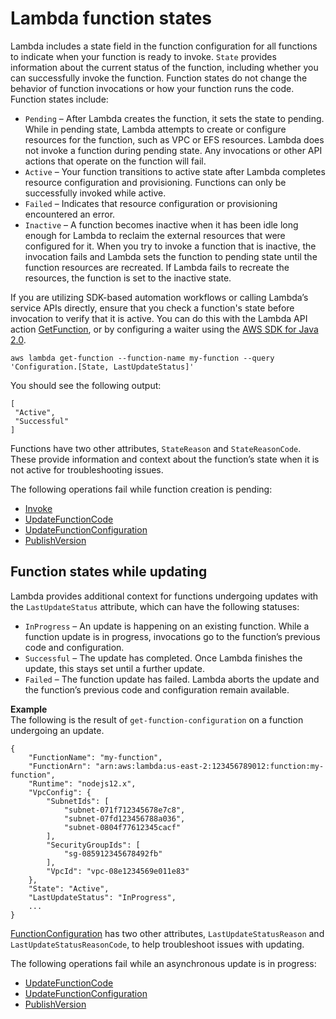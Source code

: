 # Lambda function states<a name="functions-states"></a>

Lambda includes a state field in the function configuration for all functions to indicate when your function is ready to invoke\. `State` provides information about the current status of the function, including whether you can successfully invoke the function\. Function states do not change the behavior of function invocations or how your function runs the code\. Function states include:
+ `Pending` – After Lambda creates the function, it sets the state to pending\. While in pending state, Lambda attempts to create or configure resources for the function, such as VPC or EFS resources\. Lambda does not invoke a function during pending state\. Any invocations or other API actions that operate on the function will fail\.
+ `Active` – Your function transitions to active state after Lambda completes resource configuration and provisioning\. Functions can only be successfully invoked while active\.
+ `Failed` – Indicates that resource configuration or provisioning encountered an error\.
+ `Inactive` – A function becomes inactive when it has been idle long enough for Lambda to reclaim the external resources that were configured for it\. When you try to invoke a function that is inactive, the invocation fails and Lambda sets the function to pending state until the function resources are recreated\. If Lambda fails to recreate the resources, the function is set to the inactive state\.

If you are utilizing SDK\-based automation workflows or calling Lambda’s service APIs directly, ensure that you check a function's state before invocation to verify that it is active\. You can do this with the Lambda API action [GetFunction](API_GetFunction.md), or by configuring a waiter using the [AWS SDK for Java 2\.0](https://github.com/aws/aws-sdk-java-v2)\.

```
aws lambda get-function --function-name my-function --query 'Configuration.[State, LastUpdateStatus]'
```

You should see the following output:

```
[
 "Active",
 "Successful" 
]
```

Functions have two other attributes, `StateReason` and `StateReasonCode`\. These provide information and context about the function’s state when it is not active for troubleshooting issues\.

The following operations fail while function creation is pending:
+ [Invoke](API_Invoke.md)
+ [UpdateFunctionCode](API_UpdateFunctionCode.md)
+ [UpdateFunctionConfiguration](API_UpdateFunctionConfiguration.md)
+ [PublishVersion](API_PublishVersion.md)

## Function states while updating<a name="functions-states-updating"></a>

Lambda provides additional context for functions undergoing updates with the `LastUpdateStatus` attribute, which can have the following statuses:
+ `InProgress` – An update is happening on an existing function\. While a function update is in progress, invocations go to the function’s previous code and configuration\.
+ `Successful` – The update has completed\. Once Lambda finishes the update, this stays set until a further update\.
+ `Failed` – The function update has failed\. Lambda aborts the update and the function’s previous code and configuration remain available\.

**Example**  
The following is the result of `get-function-configuration` on a function undergoing an update\.  

```
{
    "FunctionName": "my-function",
    "FunctionArn": "arn:aws:lambda:us-east-2:123456789012:function:my-function",
    "Runtime": "nodejs12.x",
    "VpcConfig": {
        "SubnetIds": [
            "subnet-071f712345678e7c8",
            "subnet-07fd123456788a036",
            "subnet-0804f77612345cacf"
        ],
        "SecurityGroupIds": [
            "sg-085912345678492fb"
        ],
        "VpcId": "vpc-08e1234569e011e83"
    },
    "State": "Active",
    "LastUpdateStatus": "InProgress",
    ...
}
```

[FunctionConfiguration](API_FunctionConfiguration.md) has two other attributes, `LastUpdateStatusReason` and `LastUpdateStatusReasonCode`, to help troubleshoot issues with updating\.

The following operations fail while an asynchronous update is in progress:
+ [UpdateFunctionCode](API_UpdateFunctionCode.md)
+ [UpdateFunctionConfiguration](API_UpdateFunctionConfiguration.md)
+ [PublishVersion](API_PublishVersion.md)
